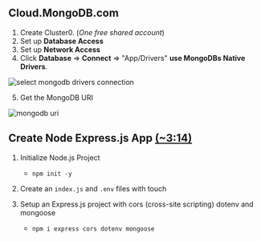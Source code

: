 
## Cloud.MongoDB.com

1. Create Cluster0. (_One free shared account_)
2. Set up **Database Access**
3. Set up **Network Access**
4. Click **Database** => **Connect** => "App/Drivers" **use MongoDBs Native Drivers**.

![select mongodb drivers connection](https://i.imgur.com/rBnm1Nu.png)

5. Get the MongoDB URI

![mongodb uri](https://i.imgur.com/lvB1PKt.png)



## Create Node Express.js App [(~3:14)](https://youtu.be/AeBKBt0V2zE?t=194)

1. Initialize Node.js Project
    - `npm init -y`
2. Create an `index.js` and `.env` files with touch

3. Setup an Express.js project with cors (cross-site scripting) dotenv and mongoose
    - `npm i express cors dotenv mongoose`




